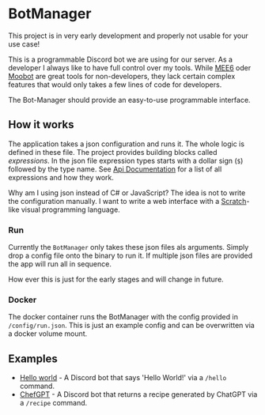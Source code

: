 # BotManager

This project is in very early development and properly not usable for your use case!

This is a programmable Discord bot we are using for our server. As a developer I always like to have full control over 
my tools. While [MEE6](https://mee6.xyz) oder [Moobot](https://moo.bot/) are great tools for non-developers, they lack 
certain complex features that would only takes a few lines of code for developers.

The Bot-Manager should provide an easy-to-use programmable interface.

## How it works

The application takes a json configuration and runs it. The whole logic is defined in these file. The project provides 
building blocks called *expressions*. In the json file expression types starts with a dollar sign (`$`) followed by the
type name. See [Api Documentation](https://arcus92.github.io/bot-manager/api/index.html) for a list of all expressions and how they
work.

Why am I using json instead of C# or JavaScript? The idea is not to write the configuration manually. I want to write a
web interface with a [Scratch](https://scratch.mit.edu/)-like visual programming language.

### Run

Currently the `BotManager` only takes these json files als arguments. Simply drop a config file onto the binary to run 
it. If multiple json files are provided the app will run all in sequence. 

How ever this is just for the early stages and will change in future.

### Docker

The docker container runs the BotManager with the config provided in `/config/run.json`. This is just an example config
and can be overwritten via a docker volume mount.

## Examples

- [Hello world](examples/hello-world.json) - A Discord bot that says 'Hello World!' via a `/hello` command.
- [ChefGPT](examples/chef-gpt.json) - A Discord bot that returns a recipe generated by ChatGPT via a `/recipe` command.


